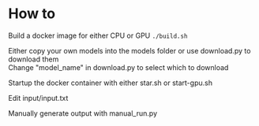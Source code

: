 # How to
Build a docker image for either CPU or GPU
```./build.sh```

Either copy your own models into the models folder or use download.py to download them<br>
Change "model_name" in download.py to select which to download

Startup the docker container with either star.sh or start-gpu.sh<br>

Edit input/input.txt<br>

Manually generate output with manual_run.py<br>
